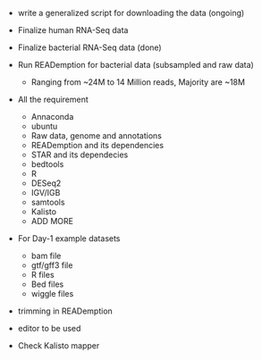 - write a generalized script for downloading the data (ongoing)
- Finalize human RNA-Seq data 
- Finalize bacterial RNA-Seq data (done)
- Run READemption for bacterial data (subsampled and raw data)
   - Ranging from ~24M to 14 Million reads, Majority are ~18M
- All the requirement
   - Annaconda
   - ubuntu
   - Raw data, genome and annotations
   - READemption and its dependencies
   - STAR and its dependecies
   - bedtools
   - R
   - DESeq2
   - IGV/IGB
   - samtools
   - Kalisto
   - ADD MORE

- For Day-1 example datasets 
    - bam file
    - gtf/gff3 file
    - R files
    - Bed files
    - wiggle files

-  trimming in READemption
- editor to be used
- Check Kalisto mapper

 
